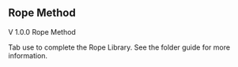 Rope Method
--
V 1.0.0
Rope Method

Tab use to complete the Rope Library.
See the folder guide for more information.




